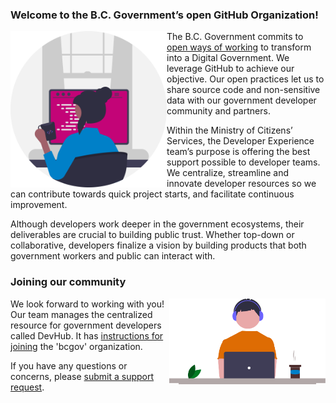 ### Welcome to the B.C. Government’s open GitHub Organization!

<img align="left" width="250" height="auto" src="../images/Programmer.png">

The B.C. Government commits to [open ways of working](https://digital.gov.bc.ca/policies-standards/dcop/open/) to transform into a Digital Government. We leverage GitHub to achieve our objective. Our open practices let us to share source code and non-sensitive data with our government developer community and partners.

Within the Ministry of Citizens’ Services, the Developer Experience team’s purpose is offering the best support possible to developer teams. We centralize, streamline and innovate developer resources so we can contribute towards quick project starts, and facilitate continuous improvement. 

Although developers work deeper in the government ecosystems, their deliverables are crucial to building public trust. Whether top-down or collaborative, developers finalize a vision by building products that both government workers and public can interact with. 

### Joining our community 
<img align="right" width="250" height="auto" src="../images/Developer.png">

We look forward to working with you! Our team manages the centralized resource for government developers called DevHub. It has [instructions for joining](https://developer.gov.bc.ca/docs/default/component/bc-developer-guide/use-github-in-bcgov/bc-government-organizations-in-github/#directions-to-link-your-account-after-july-30) the 'bcgov' organization. 

If you have any questions or concerns, please [submit a support request](https://citz-do.atlassian.net/servicedesk/customer/portal/2).


